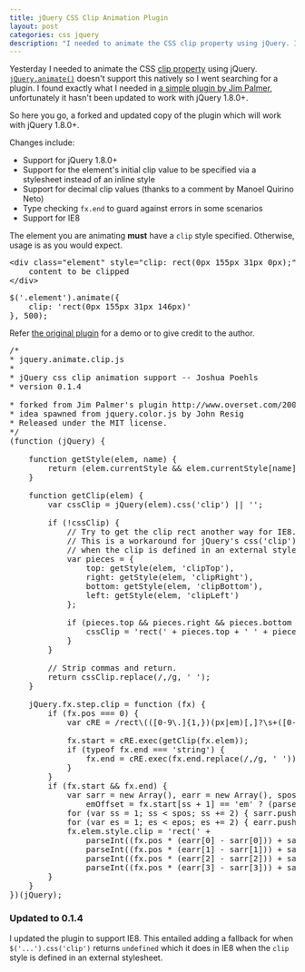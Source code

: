 ```yaml
---
title: jQuery CSS Clip Animation Plugin
layout: post
categories: css jquery
description: "I needed to animate the CSS clip property using jQuery. I found a plugin but had to update it for jQuery 1.8.0+."
---
```


Yesterday I needed to animate the CSS [clip property](https://developer.mozilla.org/en-US/docs/CSS/clip) using jQuery.
[`jQuery.animate()`](http://api.jquery.com/animate/) doesn't support this natively so I went searching for a plugin.
I found exactly what I needed in [a simple plugin by Jim Palmer][1], unfortunately it hasn't been updated to work with jQuery 1.8.0+.

So here you go, a forked and updated copy of the plugin which will work with jQuery 1.8.0+.

Changes include:

* Support for jQuery 1.8.0+
* Support for the element's initial clip value to be specified via a stylesheet instead of an inline style
* Support for decimal clip values (thanks to a comment by Manoel Quirino Neto)
* Type checking `fx.end` to guard against errors in some scenarios
* Support for IE8

The element you are animating **must** have a `clip` style specified. Otherwise, usage is as you would expect.

<pre data-language="html">
&lt;div class="element" style="clip: rect(0px 155px 31px 0px);"&gt;
    content to be clipped
&lt;/div&gt;
</pre>

<pre data-language="javascript">
$('.element').animate({
    clip: 'rect(0px 155px 31px 146px)'
}, 500);
</pre>

Refer [the original plugin][1] for a demo or to give credit to the author.

<pre data-language="javascript">
/*
* jquery.animate.clip.js
*
* jQuery css clip animation support -- Joshua Poehls
* version 0.1.4

* forked from Jim Palmer&#39;s plugin http://www.overset.com/2008/08/07/jquery-css-clip-animation-plugin/
* idea spawned from jquery.color.js by John Resig
* Released under the MIT license.
*/
(function (jQuery) {

    function getStyle(elem, name) {
        return (elem.currentStyle &amp;&amp; elem.currentStyle[name]) || elem.style[name];
    }

    function getClip(elem) {
        var cssClip = jQuery(elem).css(&#39;clip&#39;) || &#39;&#39;;

        if (!cssClip) {
            // Try to get the clip rect another way for IE8.
            // This is a workaround for jQuery&#39;s css(&#39;clip&#39;) returning undefined
            // when the clip is defined in an external stylesheet in IE8. -JPOEHLS
            var pieces = {
                top: getStyle(elem, &#39;clipTop&#39;),
                right: getStyle(elem, &#39;clipRight&#39;),
                bottom: getStyle(elem, &#39;clipBottom&#39;),
                left: getStyle(elem, &#39;clipLeft&#39;)
            };

            if (pieces.top &amp;&amp; pieces.right &amp;&amp; pieces.bottom &amp;&amp; pieces.left) {
                cssClip = &#39;rect(&#39; + pieces.top + &#39; &#39; + pieces.right + &#39; &#39; + pieces.bottom + &#39; &#39; + pieces.left + &#39;)&#39;;
            }
        }

        // Strip commas and return.
        return cssClip.replace(/,/g, &#39; &#39;);
    }

    jQuery.fx.step.clip = function (fx) {
        if (fx.pos === 0) {
            var cRE = /rect\(([0-9\.]{1,})(px|em)[,]?\s+([0-9\.]{1,})(px|em)[,]?\s+([0-9\.]{1,})(px|em)[,]?\s+([0-9\.]{1,})(px|em)\)/;

            fx.start = cRE.exec(getClip(fx.elem));
            if (typeof fx.end === &#39;string&#39;) {
                fx.end = cRE.exec(fx.end.replace(/,/g, &#39; &#39;));
            }
        }
        if (fx.start &amp;&amp; fx.end) {
            var sarr = new Array(), earr = new Array(), spos = fx.start.length, epos = fx.end.length,
                emOffset = fx.start[ss + 1] == &#39;em&#39; ? (parseInt($(fx.elem).css(&#39;fontSize&#39;)) * 1.333 * parseInt(fx.start[ss])) : 1;
            for (var ss = 1; ss &lt; spos; ss += 2) { sarr.push(parseInt(emOffset * fx.start[ss])); }
            for (var es = 1; es &lt; epos; es += 2) { earr.push(parseInt(emOffset * fx.end[es])); }
            fx.elem.style.clip = &#39;rect(&#39; +
                parseInt((fx.pos * (earr[0] - sarr[0])) + sarr[0]) + &#39;px &#39; +
                parseInt((fx.pos * (earr[1] - sarr[1])) + sarr[1]) + &#39;px &#39; +
                parseInt((fx.pos * (earr[2] - sarr[2])) + sarr[2]) + &#39;px &#39; +
                parseInt((fx.pos * (earr[3] - sarr[3])) + sarr[3]) + &#39;px)&#39;;
        }
    }
})(jQuery);
</pre>

### Updated to 0.1.4

I updated the plugin to support IE8. This entailed adding a fallback for when `$('...').css('clip')` returns `undefined` which it does in IE8 when the `clip` style is defined in an external stylesheet.

[1]: http://www.overset.com/2008/08/07/jquery-css-clip-animation-plugin/
